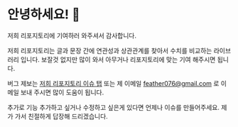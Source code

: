 # 안녕하세요! 🎉

저희 리포지토리에 기여하러 와주셔서 감사합니다.

저희 리포지토리는 글과 문장 간에 연관성과 상관관계를 찾아서 수치를 비교하는 라이브러리 입니다. 보잘것 없지만 많이 와서 아무거나 리포지토리에 맞는 기여 해주시면 됩니다.

버그 제보는 [저희 리포지토리 이슈 탭](https://github.com/endurejs/k-association/issues) 또는 제 이메일 <feather076@gmail.com> 로 이메일 보내 주시면 많이 도움이 됩니다.

추가로 기능 추가하고 싶거나 수정하고 싶은게 있다면 언제나 이슈를 만들어주세요. 제가 가서 친절하게 답장해 드리겠습니다.
